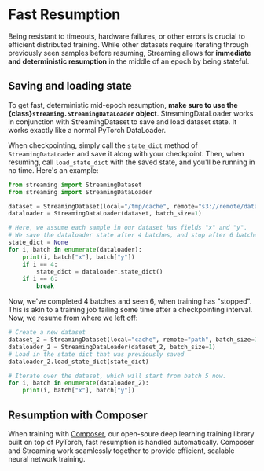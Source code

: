 # Fast Resumption

Being resistant to timeouts, hardware failures, or other errors is crucial to efficient distributed training. While other datasets require iterating through previously seen samples before resuming, Streaming allows for **immediate and deterministic resumption** in the middle of an epoch by being stateful.

## Saving and loading state

To get fast, deterministic mid-epoch resumption, **make sure to use the {class}`streaming.StreamingDataLoader` object**. StreamingDataLoader works in conjunction with StreamingDataset to save and load dataset state. It works exactly like a normal PyTorch DataLoader.

When checkpointing, simply call the `state_dict` method of `StreamingDataLoader` and save it along with your checkpoint. Then, when resuming, call `load_state_dict` with the saved state, and you'll be running in no time. Here's an example:
<!--pytest.mark.skip-->
```python
from streaming import StreamingDataset
from streaming import StreamingDataLoader

dataset = StreamingDataset(local="/tmp/cache", remote="s3://remote/dataset", batch_size=1)
dataloader = StreamingDataLoader(dataset, batch_size=1)

# Here, we assume each sample in our dataset has fields "x" and "y".
# We save the dataloader state after 4 batches, and stop after 6 batches.
state_dict = None
for i, batch in enumerate(dataloader):
    print(i, batch["x"], batch["y"])
    if i == 4:
        state_dict = dataloader.state_dict()
    if i == 6:
        break
```

Now, we've completed 4 batches and seen 6, when training has "stopped". This is akin to a training job failing some time after a checkpointing interval. Now, we resume from where we left off:
<!--pytest.mark.skip-->
```python
# Create a new dataset
dataset_2 = StreamingDataset(local="cache", remote="path", batch_size=1)
dataloader_2 = StreamingDataLoader(dataset_2, batch_size=1)
# Load in the state dict that was previously saved
dataloader_2.load_state_dict(state_dict)

# Iterate over the dataset, which will start from batch 5 now.
for i, batch in enumerate(dataloader_2):
    print(i, batch["x"], batch["y"])
```

## Resumption with Composer

When training with [Composer](https://docs.mosaicml.com/projects/composer/en/stable/), our open-soure deep learning training library built on top of PyTorch, fast resumption is handled automatically. Composer and Streaming work seamlessly together to provide efficient, scalable neural network training.
